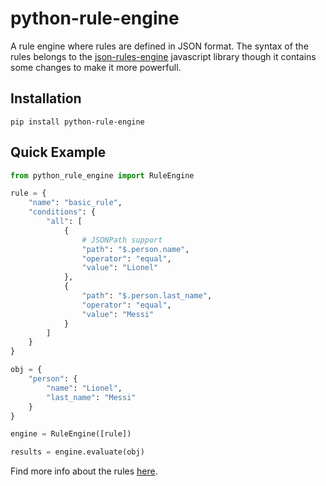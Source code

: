 # python-rule-engine

A rule engine where rules are defined in JSON format. The syntax of the rules belongs to the [json-rules-engine](https://github.com/CacheControl/json-rules-engine) javascript library though it contains some changes to make it more powerfull.

## Installation
```
pip install python-rule-engine
```

## Quick Example

```python
from python_rule_engine import RuleEngine

rule = {
    "name": "basic_rule",
    "conditions": {
        "all": [
            {
                # JSONPath support
                "path": "$.person.name",
                "operator": "equal",
                "value": "Lionel"
            },
            {
                "path": "$.person.last_name",
                "operator": "equal",
                "value": "Messi"
            }
        ]
    }
}

obj = {
    "person": {
        "name": "Lionel",
        "last_name": "Messi"
    }
}

engine = RuleEngine([rule])

results = engine.evaluate(obj)

```

Find more info about the rules [here](docs/rules.md).
